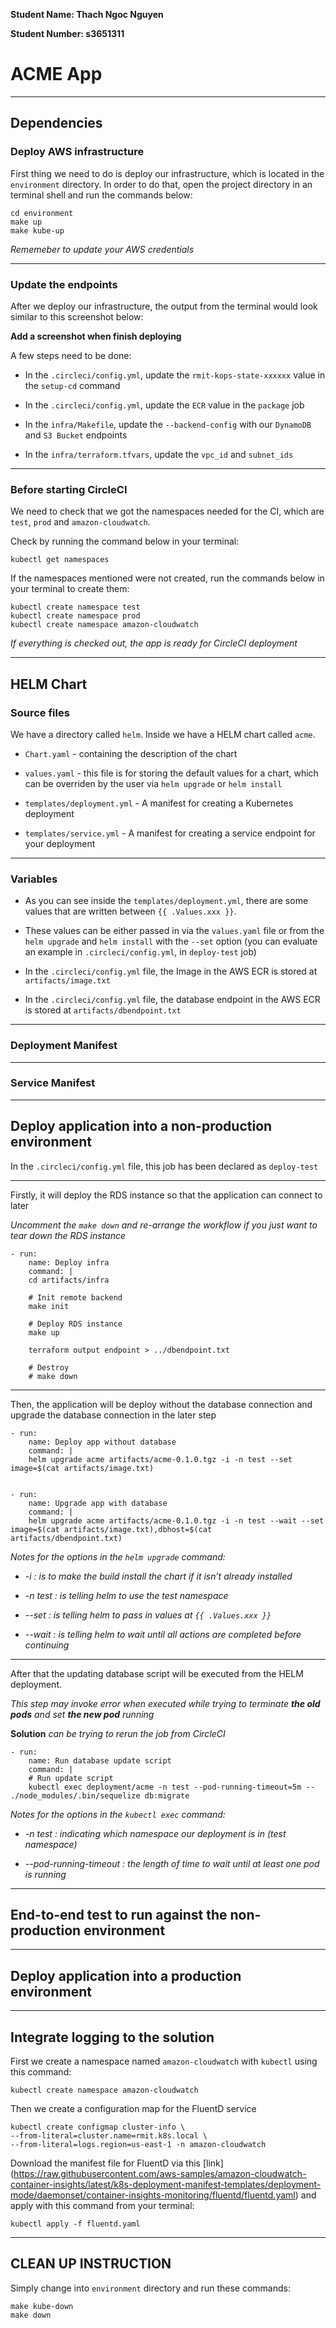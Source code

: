 **Student Name: Thach Ngoc Nguyen**

**Student Number: s3651311**

# ACME App

---

## Dependencies

### Deploy AWS infrastructure

First thing we need to do is deploy our infrastructure, which is located in the `environment` directory. In order to do that, open the project directory in an terminal shell and run the commands below:

```
cd environment
make up
make kube-up
```

*Rememeber to update your AWS credentials*

---

### Update the endpoints

After we deploy our infrastructure, the output from the terminal would look similar to this screenshot below:

**Add a screenshot when finish deploying**

A few steps need to be done:

- In the `.circleci/config.yml`, update the `rmit-kops-state-xxxxxx` value in the `setup-cd` command

- In the `.circleci/config.yml`, update the `ECR` value in the `package` job

- In the `infra/Makefile`, update the `--backend-config` with our `DynamoDB` and `S3 Bucket` endpoints

- In the `infra/terraform.tfvars`, update the `vpc_id` and `subnet_ids`

---

### Before starting CircleCI

We need to check that we got the namespaces needed for the CI, which are `test`, `prod` and `amazon-cloudwatch`.

Check by running the command below in your terminal:

```
kubectl get namespaces
```

If the namespaces mentioned were not created, run the commands below in your terminal to create them:

```
kubectl create namespace test 
kubectl create namespace prod
kubectl create namespace amazon-cloudwatch
```


*If everything is checked out, the app is ready for CircleCI deployment*

---

## HELM Chart

### Source files

We have a directory called `helm`. Inside we have a HELM chart called `acme`.

- `Chart.yaml` - containing the description of the chart

- `values.yaml` - this file is for storing the default values for a chart, which can be overriden by the user via `helm upgrade` or `helm install`

- `templates/deployment.yml` - A manifest for creating a Kubernetes deployment

- `templates/service.yml` - A manifest for creating a service endpoint for your deployment

---

### Variables

- As you can see inside the `templates/deployment.yml`, there are some values that are written between `{{ .Values.xxx }}`.

- These values can be either passed in via the `values.yaml` file or from the `helm upgrade` and `helm install` with the `--set` option (you can evaluate an example in `.circleci/config.yml`, in `deploy-test` job)

- In the `.circleci/config.yml` file, the Image in the AWS ECR is stored at `artifacts/image.txt`

- In the `.circleci/config.yml` file, the database endpoint in the AWS ECR is stored at `artifacts/dbendpoint.txt`

---

### Deployment Manifest

---

### Service Manifest


---

## Deploy application into a non-production environment

In the `.circleci/config.yml` file, this job has been declared as `deploy-test`

---

Firstly, it will deploy the RDS instance so that the application can connect to later

*Uncomment the `make down` and re-arrange the workflow if you just want to tear down the RDS instance*


```
- run: 
    name: Deploy infra
    command: |
    cd artifacts/infra

    # Init remote backend
    make init

    # Deploy RDS instance
    make up 

    terraform output endpoint > ../dbendpoint.txt

    # Destroy
    # make down
```

---

Then, the application will be deploy without the database connection and upgrade the database connection in the later step

```
- run:
    name: Deploy app without database
    command: |
    helm upgrade acme artifacts/acme-0.1.0.tgz -i -n test --set image=$(cat artifacts/image.txt)


- run:
    name: Upgrade app with database
    command: |
    helm upgrade acme artifacts/acme-0.1.0.tgz -i -n test --wait --set image=$(cat artifacts/image.txt),dbhost=$(cat artifacts/dbendpoint.txt)
```

*Notes for the options in the `helm upgrade` command:*

- *-i : is to make the build install the chart if it isn’t already installed* 

- *-n test : is telling helm to use the test namespace* 

- *--set : is telling helm to pass in values at `{{ .Values.xxx }}`* 

- *--wait : is telling helm to wait until all actions are completed before continuing*

---

After that the updating database script will be executed from the HELM deployment.

*This step may invoke error when executed while trying to terminate **the old pods** and set **the new pod** running*

**Solution** *can be trying to rerun the job from CircleCI*

```
- run:
    name: Run database update script
    command: |
    # Run update script
    kubectl exec deployment/acme -n test --pod-running-timeout=5m -- ./node_modules/.bin/sequelize db:migrate
```

*Notes for the options in the `kubectl exec` command:*

- *-n test : indicating which namespace our deployment is in (test namespace)* 

- *--pod-running-timeout : the length of time to wait until at least one pod is running*

---

## End-to-end test to run against the non-production environment


---

## Deploy application into a production environment


---

## Integrate logging to the solution

First we create a namespace named `amazon-cloudwatch` with `kubectl` using this command:

```
kubectl create namespace amazon-cloudwatch
```

Then we create a configuration map for the FluentD service

```
kubectl create configmap cluster-info \ 
--from-literal=cluster.name=rmit.k8s.local \
--from-literal=logs.region=us-east-1 -n amazon-cloudwatch
```

Download the manifest file for FluentD via this [link] (https://raw.githubusercontent.com/aws-samples/amazon-cloudwatch-container-insights/latest/k8s-deployment-manifest-templates/deployment-mode/daemonset/container-insights-monitoring/fluentd/fluentd.yaml) and apply with this command from your terminal:

```
kubectl apply -f fluentd.yaml
```



---

## CLEAN UP INSTRUCTION

Simply change into `environment` directory and run these commands:

```
make kube-down
make down
```